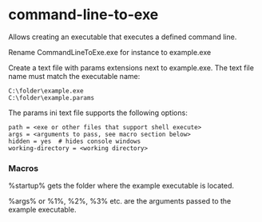 
# command-line-to-exe

Allows creating an executable that executes a defined command line.

Rename CommandLineToExe.exe for instance to example.exe

Create a text file with params extensions next to example.exe.
The text file name must match the executable name:

```
C:\folder\example.exe
C:\folder\example.params
```

The params ini text file supports the following options:

```
path = <exe or other files that support shell execute>
args = <arguments to pass, see macro section below>
hidden = yes  # hides console windows
working-directory = <working directory>
```

### Macros

%startup% gets the folder where the example executable is located.

%args% or %1%, %2%, %3% etc. are the arguments passed to the example executable.
